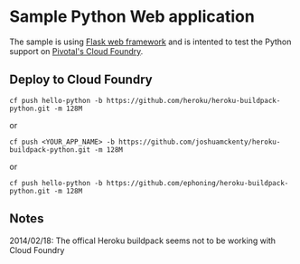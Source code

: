 Sample Python Web application
=============================

The sample is using [Flask web framework](http://flask.pocoo.org/) and is intented to test the Python support on [Pivotal's Cloud Foundry](https://run.pivotal.io/).

Deploy to Cloud Foundry
-----------------------
```script
cf push hello-python -b https://github.com/heroku/heroku-buildpack-python.git -m 128M
```
or
```script
cf push <YOUR_APP_NAME> -b https://github.com/joshuamckenty/heroku-buildpack-python.git -m 128M
```
or
```script
cf push hello-python -b https://github.com/ephoning/heroku-buildpack-python.git -m 128M
````

Notes
-----
2014/02/18: The offical Heroku buildpack seems not to be working with Cloud Foundry
